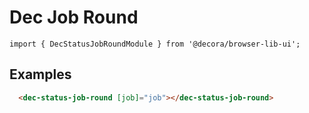 # Dec Job Round

`import { DecStatusJobRoundModule } from '@decora/browser-lib-ui';`

## Examples

```html
  <dec-status-job-round [job]="job"></dec-status-job-round>
```
